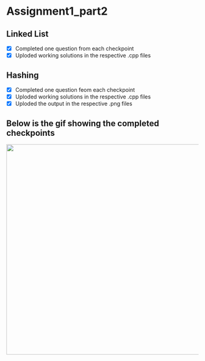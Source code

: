 # Assignment1_part2

## Linked List
* [x]  Completed one question from each checkpoint
* [x]  Uploded working solutions in the respective .cpp files

## Hashing
* [x]  Completed one question feom each checkpoint
* [x]  Uploded working solutions in the respective .cpp files
* [x]  Uploded the output in the respective .png files

## Below is the gif showing the completed checkpoints
<img src='https://github.com/SiddhataPatil/Assignment1_part2/blob/master/Assignment_1_part2.gif' width="750" height="550" />
